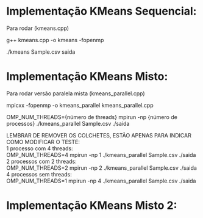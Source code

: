 # Implementação KMeans Sequencial:

Para rodar (kmeans.cpp)

g++ kmeans.cpp -o kmeans -fopenmp

 ./kmeans Sample.csv saida

# Implementação KMeans Misto:

Para rodar versão paralela mista (kmeans_parallel.cpp)

mpicxx -fopenmp -o kmeans_parallel kmeans_parallel.cpp

OMP_NUM_THREADS={número de threads} mpirun -np {número de processos} ./kmeans_parallel Sample.csv ./saida

LEMBRAR DE REMOVER OS COLCHETES, ESTÃO APENAS PARA INDICAR COMO MODIFICAR O TESTE: <br>
1 processo com 4 threads: <br>
OMP_NUM_THREADS=4 mpirun -np 1 ./kmeans_parallel Sample.csv ./saida <br>
2 processos com 2 threads: <br>
OMP_NUM_THREADS=2 mpirun -np 2 ./kmeans_parallel Sample.csv ./saida <br>
4 processos sem threads: <br>
OMP_NUM_THREADS=1 mpirun -np 4 ./kmeans_parallel Sample.csv ./saida <br>

# Implementação KMeans Misto 2:





